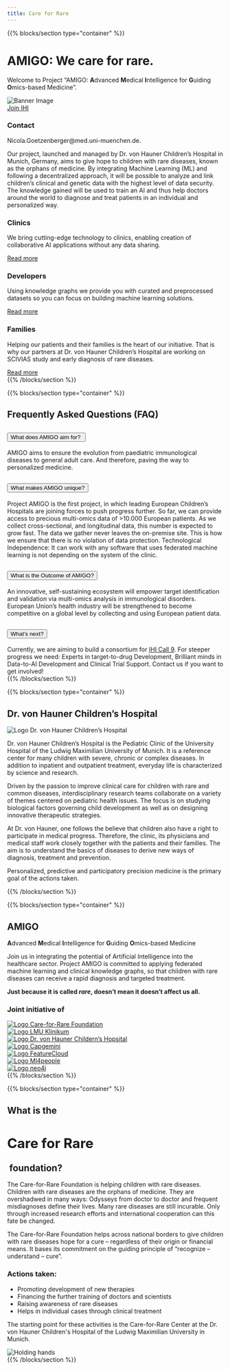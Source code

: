 ```yaml
---
title: Care for Rare
---
```


{{% blocks/section type="container" %}}

<div class="mb-4">
<div class="d-inline-flex -bg-primary p-2 rounded">
<h1 class="-text-white display-5 fw-bold m-0">AMIGO: We care for rare.</h1>
</div>
</div>

<p class="lead">
Welcome to Project “AMIGO: <strong>A</strong>dvanced <strong>M</strong>edical <strong>I</strong>ntelligence for <strong>G</strong>uiding <strong>O</strong>mics-based  Medicine”.
</p>

<div class="banner">
  <img src="./national-cancer-institute-JxoWb7wHqnA-unsplash.jpg" alt="Banner Image" class="img-fluid">
</div>

<div class="col pt-3 pb-3">
<a href="./docs/developers/amigo" class="btn btn-light">Join IHI <i class="fa-solid fa-arrow-right"></i></a>
</div>

  <div class="col pb-3">
    <div class="card h-100">
      <div class="card-body">
        <div class="d-flex pb-2">
          <div class="flex-grow-1">
            <h3 class="card-title">Contact</h3>
          </div>
        </div>
        <p class="card-text flex-grow-1">
          Nicola.Goetzenberger@med.uni-muenchen.de.
        </p>
      </div>
    </div>
  </div>

<p class="mb-4">
Our project, launched and managed by Dr. von Hauner Children’s Hospital in Munich, Germany, aims to give hope to children with rare diseases, known as the orphans of medicine. By integrating Machine Learning (ML) and following a decentralized approach, it will be possible to analyze and link children’s clinical and genetic data with the highest level of data security. The knowledge gained will be used to train an AI and thus help doctors around the world to diagnose and treat patients in an individual and personalized way.
</p>

<div class="row row-cols-1 row-cols-md-3 g-4 p-0">
<div class="col">
<div class="card h-100">
<div class="card-body">
<div class="d-flex pb-2">
<div class="flex-grow-1"><h3 class="card-title">Clinics</h3></div>
<div><i class="fa-regular fa-hospital fa-2xl"></i></div>
</div>
<p class="card-text">
We bring cutting-edge technology to clinics, enabling creation of collaborative AI applications without any data sharing.
</p>
</div>
<div class="card-footer bg-white border-0 mb-2">
<a href="./docs/clinics" class="btn btn-light">Read more</a>
</div>
</div>
</div>
<div class="col">
<div class="card h-100">
<div class="card-body">
<div class="d-flex pb-2">
<div class="flex-grow-1"><h3 class="card-title">Developers</h3></div>
<div><i class="fa-regular fa-code fa-2xl"></i></div>
</div>
<p class="card-text flex-grow-1">Using knowledge graphs we provide you with curated and preprocessed datasets so you can focus on building machine learning solutions.
</p>
</div>
<div class="card-footer bg-white border-0 mb-2">
<a href="./docs/developers/" class="btn btn-light">Read more</a>
</div>
</div>
</div>
<div class="col">
<div class="card h-100">
<div class="card-body">
<div class="d-flex pb-2">
<div class="flex-grow-1"><h3 class="card-title">Families</h3></div>
<div><i class="fa-regular fa-people-roof fa-2xl"></i></div>
</div>
<p class="card-text">
Helping our patients and their families is the heart of our initiative. That is why our partners at Dr. von Hauner Children’s Hospital are working on SCIVIAS study and early diagnosis of rare diseases.
</p>
</div>
<div class="card-footer bg-white border-0 mb-2">
<a href="./docs/families" class="btn btn-light">Read more</a>
</div>
</div>
</div>
</div>
{{% /blocks/section %}}

<style>
  .accordion-header a {
    display: none;
  }
</style>

{{% blocks/section type="container" %}}
<div class="container text-left">
  <h2>Frequently Asked Questions (FAQ)</h2>
  <div class="accordion" id="faqAccordion">
    <div class="accordion-item">
      <h2 class="accordion-header" id="headingOne">
        <button
          class="accordion-button"
          type="button"
          data-bs-toggle="collapse"
          data-bs-target="#collapseOne"
          aria-expanded="true"
          aria-controls="collapseOne"
        >
          What does AMIGO aim for? ​
        </button>
      </h2>
      <div
        id="collapseOne"
        class="accordion-collapse collapse show"
        aria-labelledby="headingOne"
        data-bs-parent="#faqAccordion"
      >
        <div class="accordion-body">
          AMIGO aims to ensure the evolution from paediatric immunological diseases to general adult care. And therefore, paving the way to personalized medicine.​
        </div>
      </div>
    </div>
    <div class="accordion-item">
      <h2 class="accordion-header" id="headingTwo">
        <button
          class="accordion-button collapsed"
          type="button"
          data-bs-toggle="collapse"
          data-bs-target="#collapseTwo"
          aria-expanded="false"
          aria-controls="collapseTwo"
        >
          What makes AMIGO unique?
        </button>
      </h2>
      <div
        id="collapseTwo"
        class="accordion-collapse collapse"
        aria-labelledby="headingTwo"
        data-bs-parent="#faqAccordion"
      >
        <div class="accordion-body">
          Project AMIGO is the first project, in which leading European Children’s Hospitals are joining forces to push progress further.​ So far, we can provide access to precious multi-omics data of >10.000 European patients. As we collect cross-sectional, and longitudinal data, this number is expected to grow fast.​ The data we gather never leaves the on-premise site. This is how we ensure that there is no violation of data protection.​ Technological Independence: It can work with any software that uses federated machine learning is not depending on the system of the clinic.​
        </div>
      </div>
    </div>
    <div class="accordion-item">
      <h2 class="accordion-header" id="headingThree">
        <button
          class="accordion-button collapsed"
          type="button"
          data-bs-toggle="collapse"
          data-bs-target="#collapseThree"
          aria-expanded="false"
          aria-controls="collapseThree"
        >
          What is the Outcome of AMIGO?
        </button>
      </h2>
      <div
        id="collapseThree"
        class="accordion-collapse collapse"
        aria-labelledby="headingThree"
        data-bs-parent="#faqAccordion"
      >
        <div class="accordion-body">
          An innovative, self-sustaining ecosystem will empower target identification and validation via multi-omics analysis in immunological disorders.​ European Union’s health industry will be strengthened to  become competitive on a global level by collecting and using European patient data.
        </div>
      </div>
    </div>
    <div class="accordion-item">
      <h2 class="accordion-header" id="headingFour">
        <button
          class="accordion-button collapsed"
          type="button"
          data-bs-toggle="collapse"
          data-bs-target="#collapseFour"
          aria-expanded="false"
          aria-controls="collapseFour"
        >
          What’s next?
        </button>
      </h2>
      <div
        id="collapseFour"
        class="accordion-collapse collapse"
        aria-labelledby="headingFour"
        data-bs-parent="#faqAccordion"
      >
        <div class="accordion-body">
          Currently, we are aiming to build a consortium for <a href="./docs/developers/amigo">IHI Call 9</a>​.
          For steeper progress we need: Experts in target-to-drug Development, Brilliant minds in Data-to-AI Development and Clinical Trial Support.​ Contact us if you want to get involved!​
        </div>
      </div>
    </div>
  </div>
</div>
{{% /blocks/section %}}

{{% blocks/section type="container" %}}

<h2>Dr. von Hauner Children’s Hospital</h2>
<div class="container text-left pt-3">
<div class="row p-0">
<div class="col-2">
<img src="./logo-hauner-hospital-caption.png" class="img-fluid rounded" alt="Logo Dr. von Hauner Children’s Hospital">
</div>
<div class="col">

Dr. von Hauner Children’s Hospital is the Pediatric Clinic of the University Hospital of the Ludwig Maximilian University of Munich. It is a reference center for many children with severe, chronic or complex diseases. In addition to inpatient and outpatient treatment, everyday life is characterized by science and research.

Driven by the passion to improve clinical care for children with rare and common diseases, interdisciplinary research teams collaborate on a variety of themes centered on pediatric health issues. The focus is on studying biological factors governing child development as well as on designing innovative therapeutic strategies.

At Dr. von Hauner, one follows the believe that children also have a right to participate in medical progress. Therefore, the clinic, its physicians and medical staff work closely together with the patients and their families. The aim is to understand the basics of diseases to derive new ways of diagnosis, treatment and prevention.

Personalized, predictive and participatory precision medicine is the primary goal of the actions taken.

</div>
</div>
</div>
{{% /blocks/section %}}

{{% blocks/section type="container" %}}

<div class="pt-4">
<h2>AMIGO</h2>
<p class="fs-5"><strong>A</strong>dvanced <strong>M</strong>edical <strong>I</strong>ntelligence for <strong>G</strong>uiding <strong>O</strong>mics-based Medicine</p>

Join us in integrating the potential of Artificial Intelligence into the healthcare sector. Project AMIGO is committed to applying federated machine learning and clinical knowledge graphs, so that children with rare diseases can receive a rapid diagnosis and targeted treatment.

**Just because it is called _rare_, doesn’t mean it doesn’t affect us all.**

</div>

<div class="container text-center">
<h3>Joint initiative of</h3>
<div class="row gx-md-3 gx-lg-5 mt-5 align-items-center justify-content-evenly">
<div class="col">
<a href="https://www.care-for-rare.org/en/home/">
<img src="./logo-careforrare.jpg" class="img-fluid px-lg-4" alt="Logo Care-for-Rare Foundation">
</a>
</div>
<div class="col">
<a href="https://www.lmu-klinikum.de/">
<img src="./logo-lmu-klinikum.jpg" class="img-fluid px-lg-2" alt="Logo LMU Klinikum">
</a>
</div>
<div class="col">
<a href="https://www.lmu-klinikum.de/hauner/kinder-und-kinderpoliklinik">
<img src="./logo-hauner-hospital.jpg" class="img-fluid px-lg-4" alt="Logo Dr. von Hauner Childern’s Hopsital">
</a>
</div>
</div>
<div class="row gx-md-3 gx-lg-5 mt-5 p-0 align-items-center justify-content-evenly">
<div class="col">
<a href="https://www.capgemini.com/de-de/">
<img src="./logo-capgemini.svg" class="img-fluid" alt="Logo Capgemini">
</a>
</div>
<div class="col">
<a href="https://featurecloud.eu/">
<img src="./logo-featurecloud.png" class="img-fluid" alt="Logo FeatureCloud">
</a>
</div>
<div class="col">
<a href="https://www.mi4people.org/">
<img src="./logo-ml4people.png" class="img-fluid px-lg-5" alt="Logo Ml4people">
</a>
</div>
<div class="col">
<a href="https://neo4j.com/">
<img src="./logo-neo4j.jpg" class="img-fluid px-lg-5" alt="Logo neo4j">
</a>
</div>
</div>
</div>
{{% /blocks/section %}}

{{% blocks/section type="container" %}}

<div class="container text-left">
<div class="row p-0">
<div class="col-md-8">
<h2>What is the&nbsp;<div class="d-inline-flex -bg-primary p-1 rounded">
<h2 class="-text-white fw-bold m-0">Care for Rare</h2>
</div>&nbsp;foundation?
</h2>
<p>
The Care-for-Rare Foundation is helping children with rare diseases. Children with rare diseases are the
orphans of medicine. They are overshadwed in many ways: Odysseys from doctor to doctor and frequent
misdiagnoses define their lives. Many rare diseases are still incurable. Only through increased research
efforts and international cooperation can this fate be changed. </p>
<p>The Care-for-Rare Foundation helps across national borders to give children with rare diseases hope for a
cure – regardless of their origin or financial means. It bases its commitment on the guiding principle
of “recognize – understand – cure”.
</p>
<div>
<h3>Actions taken:</h3>
<ul class="list-group list-group-flush pb-3">
<li class="list-group-item"><i class="fa-regular fa-circle-check pe-2" style="color: #00883A"></i>Promoting development of new therapies</li>
<li class="list-group-item"><i class="fa-regular fa-circle-check pe-2"  style="color: #00883A"></i>Financing the further training of doctors and scientists</li>
<li class="list-group-item"><i class="fa-regular fa-circle-check pe-2"  style="color: #00883A"></i>Raising awareness of rare diseases</li>
<li class="list-group-item"><i class="fa-regular fa-circle-check pe-2"  style="color: #00883A"></i>Helps in individual cases through clinical treatment</li>
</ul>
<p>The starting point for these activities is the Care-for-Rare Center at the Dr. von Hauner Children's Hospital of the Ludwig Maximilian University in Munich.</p>
</div>
</div>
<div class="col-md-4">
<img src="https://images.unsplash.com/photo-1584515933487-779824d29309?q=80&w=1740&auto=format&fit=crop&ixlib=rb-4.0.3&ixid=M3wxMjA3fDB8MHxwaG90by1wYWdlfHx8fGVufDB8fHx8fA%3D%3D"
class="img-fluid rounded" alt="Holding hands">
</div>
</div>
{{% /blocks/section %}}
